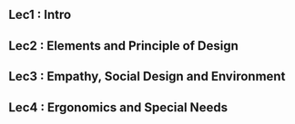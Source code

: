## Lec1 : Intro

## Lec2 : Elements and Principle of Design

## Lec3 : Empathy, Social Design and Environment

## Lec4 : Ergonomics and Special Needs
